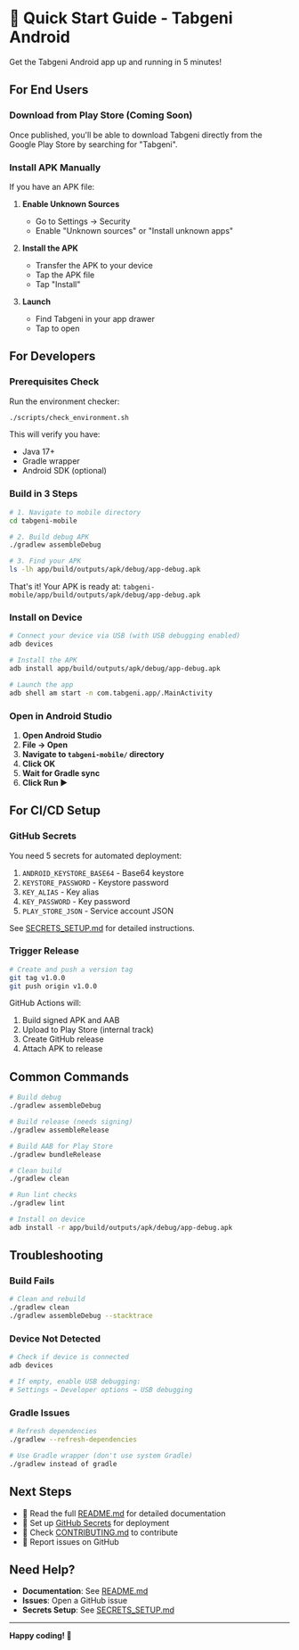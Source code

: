# 🚀 Quick Start Guide - Tabgeni Android

Get the Tabgeni Android app up and running in 5 minutes!

## For End Users

### Download from Play Store (Coming Soon)

Once published, you'll be able to download Tabgeni directly from the Google Play Store by searching for "Tabgeni".

### Install APK Manually

If you have an APK file:

1. **Enable Unknown Sources**
   - Go to Settings → Security
   - Enable "Unknown sources" or "Install unknown apps"

2. **Install the APK**
   - Transfer the APK to your device
   - Tap the APK file
   - Tap "Install"

3. **Launch**
   - Find Tabgeni in your app drawer
   - Tap to open

## For Developers

### Prerequisites Check

Run the environment checker:

```bash
./scripts/check_environment.sh
```

This will verify you have:
- Java 17+
- Gradle wrapper
- Android SDK (optional)

### Build in 3 Steps

```bash
# 1. Navigate to mobile directory
cd tabgeni-mobile

# 2. Build debug APK
./gradlew assembleDebug

# 3. Find your APK
ls -lh app/build/outputs/apk/debug/app-debug.apk
```

That's it! Your APK is ready at:
`tabgeni-mobile/app/build/outputs/apk/debug/app-debug.apk`

### Install on Device

```bash
# Connect your device via USB (with USB debugging enabled)
adb devices

# Install the APK
adb install app/build/outputs/apk/debug/app-debug.apk

# Launch the app
adb shell am start -n com.tabgeni.app/.MainActivity
```

### Open in Android Studio

1. **Open Android Studio**
2. **File → Open**
3. **Navigate to `tabgeni-mobile/` directory**
4. **Click OK**
5. **Wait for Gradle sync**
6. **Click Run ▶️**

## For CI/CD Setup

### GitHub Secrets

You need 5 secrets for automated deployment:

1. `ANDROID_KEYSTORE_BASE64` - Base64 keystore
2. `KEYSTORE_PASSWORD` - Keystore password
3. `KEY_ALIAS` - Key alias
4. `KEY_PASSWORD` - Key password
5. `PLAY_STORE_JSON` - Service account JSON

See [SECRETS_SETUP.md](./SECRETS_SETUP.md) for detailed instructions.

### Trigger Release

```bash
# Create and push a version tag
git tag v1.0.0
git push origin v1.0.0
```

GitHub Actions will:
1. Build signed APK and AAB
2. Upload to Play Store (internal track)
3. Create GitHub release
4. Attach APK to release

## Common Commands

```bash
# Build debug
./gradlew assembleDebug

# Build release (needs signing)
./gradlew assembleRelease

# Build AAB for Play Store
./gradlew bundleRelease

# Clean build
./gradlew clean

# Run lint checks
./gradlew lint

# Install on device
adb install -r app/build/outputs/apk/debug/app-debug.apk
```

## Troubleshooting

### Build Fails

```bash
# Clean and rebuild
./gradlew clean
./gradlew assembleDebug --stacktrace
```

### Device Not Detected

```bash
# Check if device is connected
adb devices

# If empty, enable USB debugging:
# Settings → Developer options → USB debugging
```

### Gradle Issues

```bash
# Refresh dependencies
./gradlew --refresh-dependencies

# Use Gradle wrapper (don't use system Gradle)
./gradlew instead of gradle
```

## Next Steps

- 📖 Read the full [README.md](./README.md) for detailed documentation
- 🔐 Set up [GitHub Secrets](./SECRETS_SETUP.md) for deployment
- 🤝 Check [CONTRIBUTING.md](./CONTRIBUTING.md) to contribute
- 🐛 Report issues on GitHub

## Need Help?

- **Documentation**: See [README.md](./README.md)
- **Issues**: Open a GitHub issue
- **Secrets Setup**: See [SECRETS_SETUP.md](./SECRETS_SETUP.md)

---

**Happy coding! 🎉**
